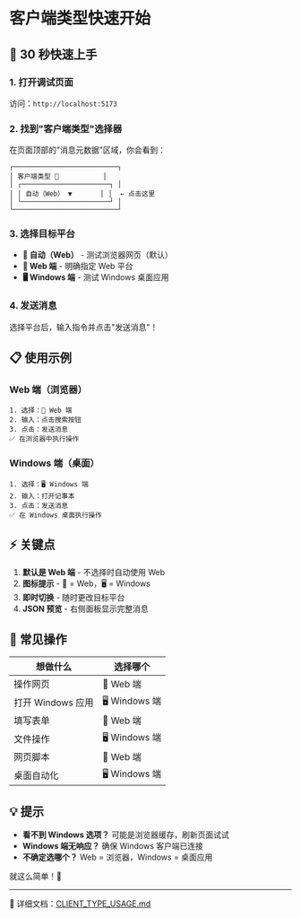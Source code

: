 # 客户端类型快速开始

## 🚀 30 秒快速上手

### 1. 打开调试页面

访问：`http://localhost:5173`

### 2. 找到"客户端类型"选择器

在页面顶部的"消息元数据"区域，你会看到：

```
┌──────────────────────────┐
│ 客户端类型 📱           │
│ ┌──────────────────────┐ │
│ │ 自动（Web） ▼       │ │  ← 点击这里
│ └──────────────────────┘ │
└──────────────────────────┘
```

### 3. 选择目标平台

- **📱 自动（Web）** - 测试浏览器网页（默认）
- **📱 Web 端** - 明确指定 Web 平台
- **🖥️ Windows 端** - 测试 Windows 桌面应用

### 4. 发送消息

选择平台后，输入指令并点击"发送消息"！

## 📋 使用示例

### Web 端（浏览器）

```
1. 选择：📱 Web 端
2. 输入：点击搜索按钮
3. 点击：发送消息
✅ 在浏览器中执行操作
```

### Windows 端（桌面）

```
1. 选择：🖥️ Windows 端
2. 输入：打开记事本
3. 点击：发送消息
✅ 在 Windows 桌面执行操作
```

## ⚡ 关键点

1. **默认是 Web 端** - 不选择时自动使用 Web
2. **图标提示** - 📱 = Web，🖥️ = Windows
3. **即时切换** - 随时更改目标平台
4. **JSON 预览** - 右侧面板显示完整消息

## 🎯 常见操作

| 想做什么 | 选择哪个 |
|---------|---------|
| 操作网页 | 📱 Web 端 |
| 打开 Windows 应用 | 🖥️ Windows 端 |
| 填写表单 | 📱 Web 端 |
| 文件操作 | 🖥️ Windows 端 |
| 网页脚本 | 📱 Web 端 |
| 桌面自动化 | 🖥️ Windows 端 |

## 💡 提示

- **看不到 Windows 选项？** 可能是浏览器缓存，刷新页面试试
- **Windows 端无响应？** 确保 Windows 客户端已连接
- **不确定选哪个？** Web = 浏览器，Windows = 桌面应用

就这么简单！🎉

---

📖 详细文档：[CLIENT_TYPE_USAGE.md](./CLIENT_TYPE_USAGE.md)
